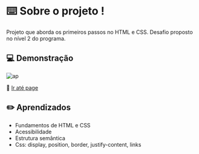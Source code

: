 
# ⌨️ Sobre o projeto !

Projeto que aborda os primeiros passos no HTML e CSS. Desafio proposto no nível 2 do programa.

## 💻 Demonstração

![ap](https://user-images.githubusercontent.com/87450820/179404057-8cda0b9d-bf2f-4c9f-ba6c-effcddf8c6bb.png )

🔗 <a href="https://gabriel-neriss.github.io/Explorer-Projeto01/" target="_blank">Ir até page </a>

## ✏️ Aprendizados

- Fundamentos de HTML e CSS
- Acessibilidade 
- Estrutura semântica
- Css: display, position, border, justify-content, links

